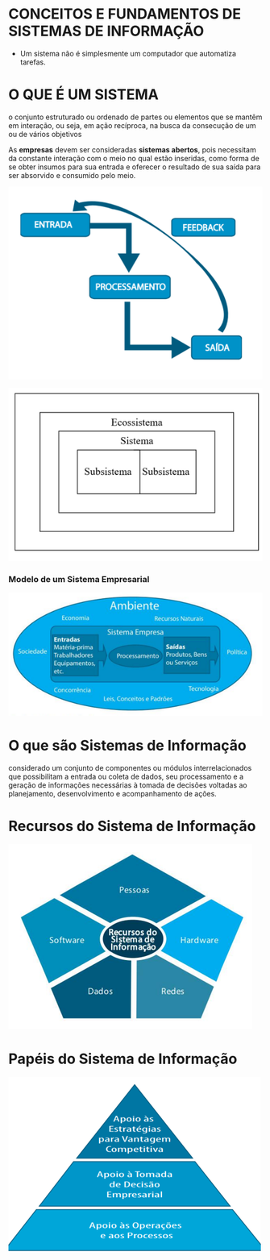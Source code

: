 # CONCEITOS E FUNDAMENTOS DE SISTEMAS DE INFORMAÇÃO

- Um sistema não é
simplesmente
um computador que
automatiza tarefas. 

# O QUE É UM SISTEMA

o conjunto estruturado ou
ordenado de partes ou
elementos que se mantêm
em interação, ou
seja, em ação recíproca, na
busca da consecução de
um ou de vários objetivos

As **empresas** devem ser
consideradas **sistemas abertos**, pois necessitam da
constante interação com o
meio no qual estão inseridas,
como forma de se obter
insumos para sua entrada e
oferecer o resultado de sua
saída para ser absorvido e
consumido pelo meio. 

![SistemaDeInformacao](img/SistemaDeInformacao.png)

![Sistema](img/Sistema.png)

### Modelo de um Sistema Empresarial

![Sistema](img/SistemaEmpresarial.png)


# O que são Sistemas de Informação

considerado um conjunto
de componentes ou
módulos interrelacionados que
possibilitam a entrada ou
coleta de dados, seu
processamento e a
geração de informações
necessárias à tomada de
decisões voltadas ao
planejamento,
desenvolvimento e
acompanhamento de
ações.

# Recursos do Sistema de Informação

![SistemaDeInformacao2](img/SistemaDeInformacao2.PNG)

# Papéis do Sistema de Informação

![SistemaDeInformacao](img/PapeisSistemaDeInformacao.PNG)

